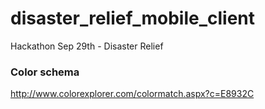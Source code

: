 # disaster_relief_mobile_client
Hackathon Sep 29th  - Disaster Relief

### Color schema
http://www.colorexplorer.com/colormatch.aspx?c=E8932C
